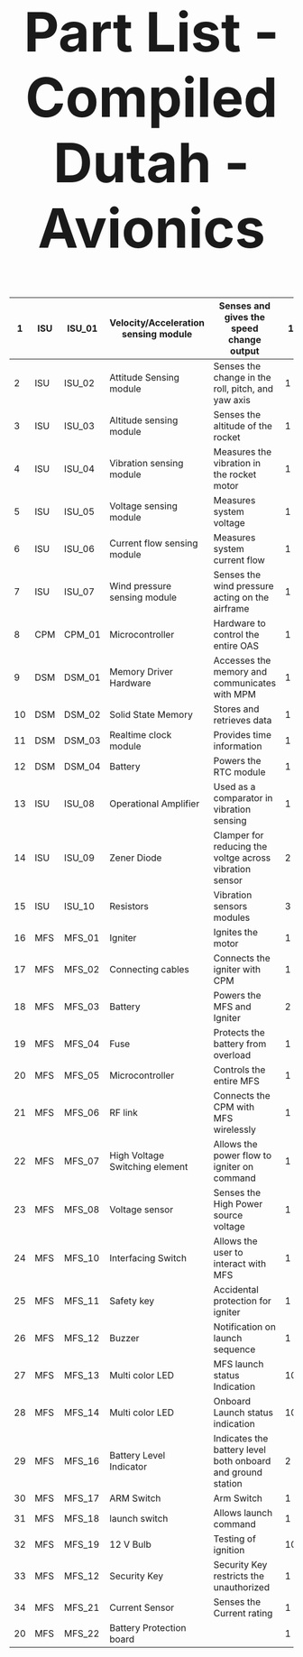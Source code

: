 <div align="center">
<h1 style="font-size:10vw">Part List - Compiled<br>Dutah - Avionics</h1>
  
| 1  | ISU | ISU_01 | Velocity/Acceleration sensing module | Senses and gives the speed change output                    | 1  |
| -- | --- | ------ | ------------------------------------ | ----------------------------------------------------------- | -- |
| 2  | ISU | ISU_02 | Attitude Sensing module              | Senses the change in the roll, pitch, and yaw axis          | 1  |
| 3  | ISU | ISU_03 | Altitude sensing module              | Senses the altitude of the rocket                           | 1  |
| 4  | ISU | ISU_04 | Vibration sensing module             | Measures the vibration in the rocket motor                  | 1  |
| 5  | ISU | ISU_05 | Voltage sensing module               | Measures system voltage                                     | 1  |
| 6  | ISU | ISU_06 | Current flow sensing module          | Measures system current flow                                | 1  |
| 7  | ISU | ISU_07 | Wind pressure sensing module         | Senses the wind pressure acting on the airframe             | 1  |
| 8  | CPM | CPM_01 | Microcontroller                      | Hardware to control the entire OAS                          | 1  |
| 9  | DSM | DSM_01 | Memory Driver Hardware               | Accesses the memory and communicates with MPM               | 1  |
| 10 | DSM | DSM_02 | Solid State Memory                   | Stores and retrieves data                                   | 1  |
| 11 | DSM | DSM_03 | Realtime clock module                | Provides time information                                   | 1  |
| 12 | DSM | DSM_04 | Battery                              | Powers the RTC module                                       | 1  |
| 13 | ISU | ISU_08 | Operational Amplifier                | Used as a comparator in vibration sensing                   | 1  |
| 14 | ISU | ISU_09 | Zener Diode                          | Clamper for reducing the voltge across vibration sensor     | 2  |
| 15 | ISU | ISU_10 | Resistors                            | Vibration sensors modules                                   | 3  |
| 16 | MFS | MFS_01 | Igniter                              | Ignites the motor                                           | 1  |
| 17 | MFS | MFS_02 | Connecting cables                    | Connects the igniter with CPM                               | 1  |
| 18 | MFS | MFS_03 | Battery                              | Powers the MFS and Igniter                                  | 2  |
| 19 | MFS | MFS_04 | Fuse                                 | Protects the battery from overload                          | 1  |
| 20 | MFS | MFS_05 | Microcontroller                      | Controls the entire MFS                                     | 1  |
| 21 | MFS | MFS_06 | RF link                              | Connects the CPM with MFS wirelessly                        | 1  |
| 22 | MFS | MFS_07 | High Voltage Switching element       | Allows the power flow to igniter on command                 | 1  |
| 23 | MFS | MFS_08 | Voltage sensor                       | Senses the High Power source voltage                        | 1  |
| 24 | MFS | MFS_10 | Interfacing Switch                   | Allows the user to interact with MFS                        | 1  |
| 25 | MFS | MFS_11 | Safety key                           | Accidental protection for igniter                           | 1  |
| 26 | MFS | MFS_12 | Buzzer                               | Notification on launch sequence                             | 1  |
| 27 | MFS | MFS_13 | Multi color LED                      | MFS launch status Indication                                | 10 |
| 28 | MFS | MFS_14 | Multi color LED                      | Onboard Launch status indication                            | 10 |
| 29 | MFS | MFS_16 | Battery Level Indicator              | Indicates the battery level both onboard and ground station | 2  |
| 30 | MFS | MFS_17 | ARM Switch                           | Arm Switch                                                  | 1  |
| 31 | MFS | MFS_18 | launch switch                        | Allows launch command                                       | 1  |
| 32 | MFS | MFS_19 | 12 V Bulb                            | Testing of ignition                                         | 10 |
| 33 | MFS | MFS_12 | Security Key                         | Security Key restricts the unauthorized                     | 1  |
| 34 | MFS | MFS_21 | Current Sensor                       | Senses the Current rating                                   | 1  |
| 20 | MFS | MFS_22 | Battery Protection board             |                                                             | 1  |
